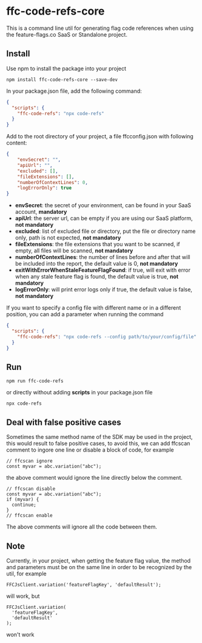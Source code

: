# ffc-code-refs-core
This is a command line util for generating flag code references when using the feature-flags.co SaaS or Standalone project. 


## Install

Use npm to install the package into your project
  ```
  npm install ffc-code-refs-core --save-dev
  ```

In your package.json file,  add the following command:

```json
{
  "scripts": {
    "ffc-code-refs": "npx code-refs"
  }
}
```

Add to the root directory of your project, a file ffcconfig.json with following content:
```json
{
    "envSecret": "",
    "apiUrl": "",
    "excluded": [],
    "fileExtensions": [],
    "numberOfContextLines": 0,
    "logErrorOnly": true
}
```
- **envSecret**: the secret of your environment, can be found in your SaaS account, **mandatory**
- **apiUrl**: the server url, can be empty if you are using our SaaS platform,  **not mandatory**
- **excluded**: list of excluded file or directory, put the file or directory name only, path is not expected, **not mandatory**
- **fileExtensions**: the file extensions that you want to be scanned, if empty, all files will be scanned, **not mandatory**
- **numberOfContextLines**: the number of lines before and after that will be included into the report, the default value is 0, **not mandatory**
- **exitWithErrorWhenStaleFeatureFlagFound**: if true, will exit with error when any stale feature flag is found, the default value is true, **not mandatory**
- **logErrorOnly**: will print error logs only if true, the default value is false, **not mandatory**

If you want to specify a config file with different name or in a different position, you can add a parameter when running the command
```json
{
  "scripts": {
    "ffc-code-refs": "npx code-refs --config path/to/your/config/file"
  }
}
```

## Run

```
npm run ffc-code-refs
```

or directly without adding **scripts** in your package.json file 

```
npx code-refs
```

## Deal with false positive cases

Sometimes the same method name of the SDK may be used in the project, this would result to false positive cases, to avoid this, we can add ffcscan comment to ingore one line or disable a block of code, for example 

```
// ffcscan ignore
const myvar = abc.variation("abc");
```

the above comment would ignore the line directly below the comment.

```
// ffcscan disable
const myvar = abc.variation("abc");
if (myvar) {
  continue;
}
// ffcscan enable
```

The above comments will ignore all the code between them.

## Note
Currently, in your project, when getting the feature flag value, the method and parameters must be on the same line in order to be recognized by the util, for example

```
FFCJsClient.variation('featureFlagKey', 'defaultResult');
```

will work, but 

```
FFCJsClient.variation(
  'featureFlagKey', 
  'defaultResult'
);
```
won't work
